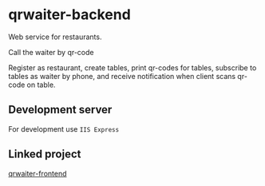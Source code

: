 # qrwaiter-backend

Web service for restaurants.

Call the waiter by qr-code

Register as restaurant, create tables, print qr-codes for tables, subscribe to tables as waiter by phone, and receive notification when client scans qr-code on table.

## Development server

For development use `IIS Express`

## Linked project

[qrwaiter-frontend](https://github.com/Vedushka/qrwaiter-frontend)
